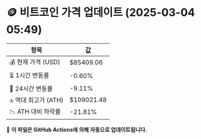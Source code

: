# 🪙 비트코인 가격 업데이트 (2025-03-04 05:49)

| 항목                | 값 |
|--------------------|----------------|
| 💰 현재 가격 (USD) | $85409.06 |
| ⏳ 1시간 변동률    | -0.60% |
| 📆 24시간 변동률   | -9.11% |
| 🔝 역대 최고가 (ATH) | $109021.48 |
| 📉 ATH 대비 하락률 | -21.81% |

🔄 **이 파일은 GitHub Actions에 의해 자동으로 업데이트됩니다.**
